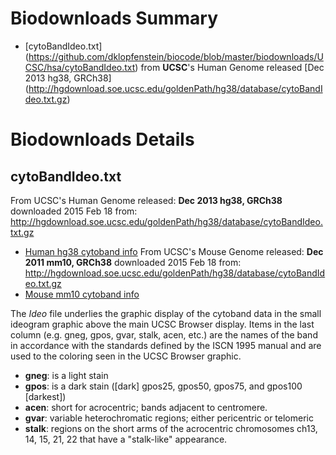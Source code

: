# Biodownloads Summary

* <a name="top"></a>[cytoBandIdeo.txt] (https://github.com/dklopfenstein/biocode/blob/master/biodownloads/UCSC/hsa/cytoBandIdeo.txt) from **UCSC**'s Human Genome released [Dec 2013 hg38, GRCh38] (http://hgdownload.soe.ucsc.edu/goldenPath/hg38/database/cytoBandIdeo.txt.gz)

# Biodownloads Details

## <a name="cytoBandIdeo"></a>cytoBandIdeo.txt
From UCSC's Human Genome released: **Dec 2013 hg38, GRCh38** downloaded 2015 Feb 18
from: http://hgdownload.soe.ucsc.edu/goldenPath/hg38/database/cytoBandIdeo.txt.gz
  * [Human hg38 cytoband info](./UCSC/hg38/cytoBandIdeo.txt) 
From UCSC's Mouse Genome released: **Dec 2011 mm10, GRCh38** downloaded 2015 Feb 18
from: http://hgdownload.soe.ucsc.edu/goldenPath/hg38/database/cytoBandIdeo.txt.gz
  * [Mouse mm10 cytoband info](./UCSC/mm10/cytoBandIdeo.txt) 

The *Ideo* file underlies the graphic display of the cytoband data in the small ideogram graphic above the main UCSC Browser display. Items in the last column (e.g. gneg, gpos, gvar, stalk, acen, etc.) are the names of the band in accordance with the standards defined by the ISCN 1995 manual and are used to the coloring seen in the UCSC Browser graphic.

* **gneg**: is a light stain
* **gpos**: is a dark stain ([dark] gpos25, gpos50, gpos75, and gpos100 [darkest])
* **acen**: short for acrocentric; bands adjacent to centromere.
* **gvar**: variable heterochromatic regions; either pericentric or telomeric
* **stalk**: regions on the short arms of the acrocentric chromosomes ch13, 14, 15, 21, 22 that have a "stalk-like" appearance.

